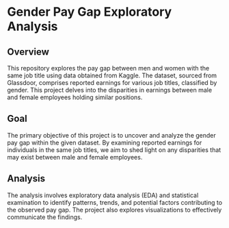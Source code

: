 # Gender Pay Gap Exploratory Analysis
## Overview
This repository explores the pay gap between men and women with the same job title using data obtained from Kaggle. The dataset, sourced from Glassdoor, comprises reported earnings for various job titles, classified by gender. This project delves into the disparities in earnings between male and female employees holding similar positions.

## Goal
The primary objective of this project is to uncover and analyze the gender pay gap within the given dataset. By examining reported earnings for individuals in the same job titles, we aim to shed light on any disparities that may exist between male and female employees.

## Analysis
The analysis involves exploratory data analysis (EDA) and statistical examination to identify patterns, trends, and potential factors contributing to the observed pay gap. The project also explores visualizations to effectively communicate the findings.
